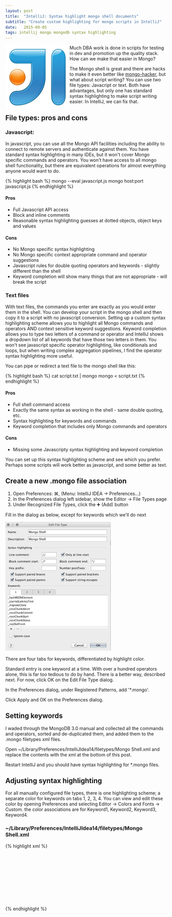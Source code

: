 ```yaml
---
layout: post
title:  "IntelliJ: Syntax highlight mongo shell documents"
subtitle: "Create custom highlighting for mongo scripts in IntelliJ"
date:   2015-09-05
tags: intellij mongo mongodb syntax highlighting
---
```


<img style="float: left;" src="/images/intellij.png">


Much DBA work is done in scripts for testing in dev and promotion up the quality stack. How can we make that easier in Mongo?

The Mongo shell is great and there are hacks to make it even better like [mongo-hacker](https://github.com/TylerBrock/mongo-hacker), but what about script writing? You can use two file types: Javacript or text. Both have advantages, but only one has standard syntax highlighting to make script writing easier. In IntelliJ, we can fix that.


## File types: pros and cons

### Javascript:

In javascript, you can use all the Mongo API facilities including the ability to connect to remote servers and authenticate against them. You have standard syntax highlighting in many IDEs, but it won't cover Mongo specific commands and operators. You won't have access to all mongo shell functionality, but there are equivalent operations for almost everything anyone would want to do.

{% highlight bash %}
mongo --eval javascript.js
mongo host:port javascript.js
{% endhighlight %}

#### Pros

- Full Javascript API access
- Block and inline comments
- Reasonable syntax highlighting guesses at dotted objects, object keys and values

#### Cons

- No Mongo specific syntax highlighting
- No Mongo specific context appropriate command and operator suggestions
- Javascript rules for double quoting operators and keywords - slightly different than the shell
- Keyword completion will show many things that are not appropriate - will break the script

### Text files

With text files, the commands you enter are exactly as you would enter them in the shell. You can develop your script in the mongo shell and then copy it to a script with no javascript conversion. Setting up a custom syntax highlighting scheme allows you to highlight all Mongo commands and operators AND context sensitive keyword suggestions. Keyword completion allows you to type two letters of a command or operator and IntelliJ shows a dropdown list of all keywords that have those two letters in them. You won't see javascript specific operator highlighting, like conditionals and loops, but when writing complex aggregation pipelines, I find the operator syntax highlighting more useful.

You can pipe or redirect a text file to the mongo shell like this:

{% highlight bash %}
cat script.txt | mongo
mongo < script.txt
{% endhighlight %}

#### Pros

- Full shell command access
- Exactly the same syntax as working in the shell - same double quoting, etc.
- Syntax highlighting for keywords and commands
- Keyword completion that includes only Mongo commands and operators

#### Cons

- Missing some Javascripty syntax highlighting and keyword completion

You can set up this syntax highlighting scheme and see which you prefer. Perhaps some scripts will work better as javascript, and some better as text.

## Create a new .mongo file association

1. Open Preferences: ⌘, (Menu: IntelliJ IDEA -> Preferences...)
2. In the Preferences dialog left sidebar, show the Editor -> File Types page
1. Under Recognized File Types, click the ➕ (Add) button

Fill in the dialog as below, except for keywords which we'll do next

![IntelliJ Edit File type](/images/intellij-mongo-edit-file-type.png)

There are four tabs for keywords, differentiated by highlight color.

Standard entry is one keyword at a time. With over a hundred operators alone, this is far too tedious to do by hand. There is a better way, described next. For now, click OK on the Edit File Type dialog.

In the Preferences dialog, under Registered Patterns, add '*.mongo'.

Click Apply and OK on the Preferences dialog.


## Setting keywords

I waded through the MongoDB 3.0 manual and collected all the commands and operators, sorted and de-duplicated them, and added them to the .mongo filetypes xml files.

Open ~/Library/Preferences/IntelliJIdea14/filetypes/Mongo Shell.xml and replace the contents with the xml at the bottom of this post.

Restart IntelliJ and you should have syntax highlighting for *.mongo files.


## Adjusting syntax highlighting

For all manually configured file types, there is one highlighting scheme; a separate color for keywords on tabs 1, 2, 3, 4. You can view and edit these color by opening Preferences and selecting Editor -> Colors and Fonts -> Custom. the color associations are for Keyword1, Keyword2, Keyword3, Keyword4.


### ~/Library/Preferences/IntelliJIdea14/filetypes/Mongo Shell.xml

{% highlight xml %}
<filetype binary="false" description="Mongo Shell" name="Mongo Shell">
  <highlighting>
    <options>
      <option name="LINE_COMMENT" value="//" />
      <option name="COMMENT_START" value="/*" />
      <option name="COMMENT_END" value="*/" />
      <option name="HEX_PREFIX" value="" />
      <option name="NUM_POSTFIXES" value="" />
      <option name="HAS_BRACES" value="true" />
      <option name="HAS_BRACKETS" value="true" />
      <option name="HAS_PARENS" value="true" />
      <option name="HAS_STRING_ESCAPES" value="true" />
      <option name="LINE_COMMENT_AT_START" value="true" />
    </options>
    <keywords keywords="_hashBSONElement;_journalLatencyTest;_migrateClone;_recvChunkAbort;_recvChunkCommit;_recvChunkStart;_recvChunkStatus;_replSetFresh;_transferMods;addShard;aggregate;applyOps;authSchemaUpgrade;authenticate;availableQueryOptions;buildInfo;captrunc;checkShardingIndex;clean;cleanupOrphaned;clone;cloneCollection;cloneCollectionAsCapped;collMod;collStats;compact;configureFailPoint;connPoolStats;connPoolSync;connectionStatus;convertToCapped;copydb;copydbgetnonce;count;create;createIndexes;createRole;createUser;cursorInfo;dataSize;dbHash;dbStats;delete;diagLogging;distinct;driverOIDTest;drop;dropAllRolesFromDatabase;dropAllUsersFromDatabase;dropDatabase;dropIndexes;dropRole;dropUser;emptycapped;enableSharding;eval;explain;features;filemd5;findAndModify;flushRouterConfig;forceerror;fsync;geoNear;geoSearch;geoWalk;getCmdLineOpts;getLastError;getLog;getParameter;getPrevError;getShardMap;getShardVersion;getnonce;godinsert;grantPrivilegesToRole;grantRolesToRole;grantRolestoUser;group;handshke;hostInfo;insert;invalidateUserCache;isMaster;isSelf;isdbgrid;listCollections;listCommands;listDatabases;listIndexes;listShards;logApplicationMessage;logRotate;logout;mapReduce;medianKey;mergeChunks;moveChunk;movePrimary;netstat;parallelCollectionScan;ping;planCacheClear;planCacheClearFilters;planCacheListFilters;planCacheListPlas;planCacheListQueryShapes;planCacheSetFilter;profile;reIndex;removeShard;renameCollection;repairCursor;repairDatabase;replSetElect;replSetFreeze;replSetGetConfig;replSetGetRBID;replSetGetStatus;replSetHeartbeat;replSetInitiate;replSetMaintenance;replSetReconfig;replSetStepDown;replSetSyncFrom;replSetTest;resetError;resync;revokePrivilegesFromRole;revokeRolesFromRole;revokeRolesFromUser;rolesInfo;serverStatus;setParameter;setShardVersion;shardCollection;shardConnPoolStats;shardedfinish;shardingState;shutdown;skewClockCommand;sleep;split;splitChunk;splitVector;testDistLockWithSkew;testDistLockWithSyncCluster;top;touch;unsetSharding;update;updateRole;updateUser;use;usersInfo;validate;whatsmyuri;writeBacksQueued;writebacklisten" ignore_case="false" />
    <keywords2 keywords="$;$add;$addToSet;$all;$allElementsTrue;$and;$anyElementTrue;$avg;$bit;$cmp$eq;$comment;$concat;$cond;$currentDate;$dateToString;$dayOfMonth;$dayOfWeek;$dayOfYear;$divide;$each;$elemMatch;$eq;$exists;$explain;$first;$geoIntersects;$geoNear;$geoWithin;$group;$gt;$gte;$hint;$hour;$ifNull;$in;$inc;$isolated;$last;$let;$limit;$literal;$lt;$lte;$map;$match;$max;$maxScan;$maxTimeMS;$meta;$millisecond;$min;$minute;$mod;$month;$mul;$multiply;$natural;$ne;$near;$nearSphere;$nin;$nor;$not;$or;$orderby;$out;$pop;$position;$project;$pull;$pullAll;$push;$pushAll;$query;$redact;$regex;$rename;$returnKey;$second;$set;$setDifference;$setEquals;$setIntersects;$setIsSubset;$setOnInsert;$setUnion;$showDiskLoc;$size;$skip;$slice;$slize;$snapshot;$sort;$strcasecmp;$substr;$subtract;$sum;$text;$toLower;$toUpper;$type;$unset;$unwind;$week;$where;$year" />
    <keywords3 keywords="use" />
    <keywords4 keywords="_id" />
  </highlighting>
  <extensionMap>
    <mapping ext="mongo" />
  </extensionMap>
</filetype>
{% endhighlight %}
